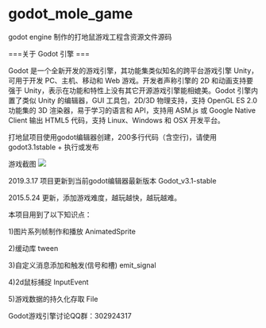 # godot_mole_game

godot engine 制作的打地鼠游戏工程含资源文件源码

===关于 Godot 引擎 ===

Godot 是一个全新开发的游戏引擎，其功能集类似知名的跨平台游戏引擎 Unity，可用于开发 PC、主机、移动和 Web 游戏。开发者声称引擎的 2D 和动画支持要强于 Unity，表示在功能和特性上没有其它开源游戏引擎能相媲美。Godot 引擎内置了类似 Unity 的编辑器，GUI 工具包，2D/3D 物理支持，支持 OpenGL ES 2.0 功能集的 3D 渲染器，易于学习的语言和 API，支持用 ASM.js 或 Google Native Client 输出 HTML5 代码，支持 Linux、Windows 和 OSX 开发平台。

打地鼠项目使用godot编辑器创建，200多行代码（含空行)，请使用godot3.1stable + 执行或发布

游戏截图
![](demo.png)

2019.3.17 项目更新到当前godot编辑器最新版本 Godot_v3.1-stable

2015.5.24 更新，添加游戏难度，越玩越快，越玩越难。


本项目用到了以下知识点：

1)图片系列帧制作和播放 AnimatedSprite

2)缓动库 tween

3)自定义消息添加和触发(信号和槽) emit_signal

4)2d鼠标捕捉 InputEvent

5)游戏数据的持久化存取 File

Godot游戏引擎讨论QQ群：302924317  


